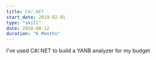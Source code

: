```yaml
---
title: C#/.NET
start_date: 2019-02-01
type: "skill"
date: 2020-08-12
duration: "6 Months"
---
```


I've used C#/.NET to build a YANB analyzer for my budget